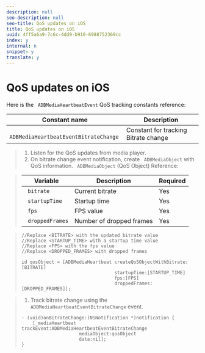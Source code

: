 ```yaml
---
description: null
seo-description: null
seo-title: QoS updates on iOS
title: QoS updates on iOS
uuid: 4ff5a6a9-7c6c-4dd9-b910-6988752369cc
index: y
internal: n
snippet: y
translate: y
---
```


# QoS updates on iOS

Here is the ` ADBMediaHeartbeatEvent` QoS tracking constants reference: 



|  Constant name  | Description  |
|---|---|
|  ` ADBMediaHeartbeatEventBitrateChange`  | Constant for tracking Bitrate change  |


>1. Listen for the QoS updates from media player.
>1. On bitrate change event notification, create ` ADBMediaObject` with QoS information.
>   ` ADBMediaObject` (QoS Object) Reference: 



>   |  Variable  | Description  | Required  |
>   |---|---|---|
>   |  ` bitrate`  | Current bitrate  | Yes  |
>   |  ` startupTime`  | Startup time  | Yes  |
>   |  ` fps`  | FPS value  | Yes  |
>   |  ` droppedFrames`  | Number of dropped frames  | Yes  |

>
>   ```
>   //Replace <BITRATE> with the updated bitrate value 
>   //Replace <STARTUP_TIME> with a startup time value 
>   //Replace <FPS> with the fps value 
>   //Replace <DROPPED_FRAMES> with dropped frames 
>    
>   id qosObject = [ADBMediaHeartbeat createQoSObjectWithBitrate:[BITRATE] 
>                                     startupTime:[STARTUP_TIME]  
>                                     fps:[FPS]  
>                                     droppedFrames:[DROPPED_FRAMES]]; 
>   
>   ```

>
>1. Track bitrate change using the ` ADBMediaHeartbeatEventBitrateChange` event.
>
>   ```
>   - (void)onBitrateChange:(NSNotification *)notification { 
>       [_mediaHeartbeat trackEvent:ADBMediaHeartbeatEventBitrateChange  
>                        mediaObject:qosObject  
>                        data:nil]; 
>   } 
>   
>   ```
>

